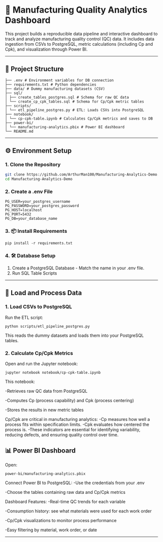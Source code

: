 # 🧪 Manufacturing Quality Analytics Dashboard

This project builds a reproducible data pipeline and interactive dashboard to track and analyze manufacturing quality control (QC) data. It includes data ingestion from CSVs to PostgreSQL, metric calculations (including Cp and Cpk), and visualization through Power BI.

---

## 📁 Project Structure
```
├── .env # Environment variables for DB connection
├── requirements.txt # Python dependencies
├── data/ # Dummy manufacturing datasets (CSV)
├── sql/
│ ├── create_tables_postgres.sql # Schema for raw QC data
│ └── create_cp_cpk_tables.sql # Schema for Cp/Cpk metric tables
├── scripts/
│ └── etl_pipeline_postgres.py # ETL: Loads CSVs into PostgreSQL
├── notebook/
│ └── cp-cpk-table.ipynb # Calculates Cp/Cpk metrics and saves to DB
├── power-bi/
│ └── manufacturing-analytics.pbix # Power BI dashboard
└── README.md
```

---

## ⚙️ Environment Setup

### 1. Clone the Repository

```bash
git clone https://github.com/ArthurMan100/Manufacturing-Analytics-Demo.git
cd Manufacturing-Analytics-Demo
```

### 2. Create a .env File
```
PG_USER=your_postgres_username
PG_PASSWORD=your_postgres_password
PG_HOST=localhost
PG_PORT=5432
PG_DB=your_database_name
```

### 3. 📦 Install Requirements
```
pip install -r requirements.txt
```

### 4. 🛠️ Database Setup
1. Create a PostgreSQL Database - Match the name in your .env file.
2. Run SQL Table Scripts
   
---
## 🚀 Load and Process Data

### 1. Load CSVs to PostgreSQL
Run the ETL script:
```
python scripts/etl_pipeline_postgres.py
```
This reads the dummy datasets and loads them into your PostgreSQL tables.

### 2. Calculate Cp/Cpk Metrics
Open and run the Jupyter notebook:
```
jupyter notebook notebook/cp-cpk-table.ipynb
```
This notebook:

-Retrieves raw QC data from PostgreSQL

-Computes Cp (process capability) and Cpk (process centering)

-Stores the results in new metric tables

Cp/Cpk are critical in manufacturing analytics:
-Cp measures how well a process fits within specification limits.
-Cpk evaluates how centered the process is.
-These indicators are essential for identifying variability, reducing defects, and ensuring quality control over time.

## 📊 Power BI Dashboard
Open:
```
power-bi/manufacturing-analytics.pbix
```
Connect Power BI to PostgreSQL:
-Use the credentials from your .env

-Choose the tables containing raw data and Cp/Cpk metrics

Dashboard Features:
-Real-time QC trends for each variable

-Consumption history: see what materials were used for each work order

-Cp/Cpk visualizations to monitor process performance

-Easy filtering by material, work order, or date

---
